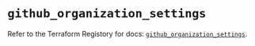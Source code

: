 # `github_organization_settings`

Refer to the Terraform Registory for docs: [`github_organization_settings`](https://registry.terraform.io/providers/integrations/github/5.26.0/docs/resources/organization_settings).
